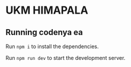 # UKM HIMAPALA

## Running codenya ea

Run `npm i` to install the dependencies.

Run `npm run dev` to start the development server.

